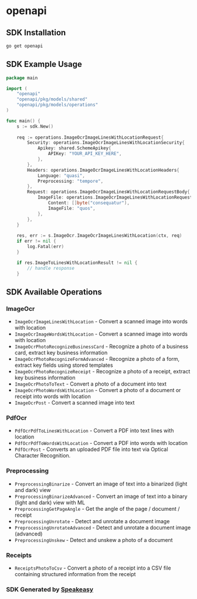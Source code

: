 # openapi

<!-- Start SDK Installation -->
## SDK Installation

```bash
go get openapi
```
<!-- End SDK Installation -->

## SDK Example Usage
<!-- Start SDK Example Usage -->
```go
package main

import (
    "openapi"
    "openapi/pkg/models/shared"
    "openapi/pkg/models/operations"
)

func main() {
    s := sdk.New()
    
    req := operations.ImageOcrImageLinesWithLocationRequest{
        Security: operations.ImageOcrImageLinesWithLocationSecurity{
            Apikey: shared.SchemeApikey{
                APIKey: "YOUR_API_KEY_HERE",
            },
        },
        Headers: operations.ImageOcrImageLinesWithLocationHeaders{
            Language: "quasi",
            Preprocessing: "tempore",
        },
        Request: operations.ImageOcrImageLinesWithLocationRequestBody{
            ImageFile: operations.ImageOcrImageLinesWithLocationRequestBodyImageFile{
                Content: []byte("consequatur"),
                ImageFile: "quos",
            },
        },
    }
    
    res, err := s.ImageOcr.ImageOcrImageLinesWithLocation(ctx, req)
    if err != nil {
        log.Fatal(err)
    }

    if res.ImageToLinesWithLocationResult != nil {
        // handle response
    }
```
<!-- End SDK Example Usage -->

<!-- Start SDK Available Operations -->
## SDK Available Operations

### ImageOcr

* `ImageOcrImageLinesWithLocation` - Convert a scanned image into words with location
* `ImageOcrImageWordsWithLocation` - Convert a scanned image into words with location
* `ImageOcrPhotoRecognizeBusinessCard` - Recognize a photo of a business card, extract key business information
* `ImageOcrPhotoRecognizeFormAdvanced` - Recognize a photo of a form, extract key fields using stored templates
* `ImageOcrPhotoRecognizeReceipt` - Recognize a photo of a receipt, extract key business information
* `ImageOcrPhotoToText` - Convert a photo of a document into text
* `ImageOcrPhotoWordsWithLocation` - Convert a photo of a document or receipt into words with location
* `ImageOcrPost` - Convert a scanned image into text

### PdfOcr

* `PdfOcrPdfToLinesWithLocation` - Convert a PDF into text lines with location
* `PdfOcrPdfToWordsWithLocation` - Convert a PDF into words with location
* `PdfOcrPost` - Converts an uploaded PDF file into text via Optical Character Recognition.

### Preprocessing

* `PreprocessingBinarize` - Convert an image of text into a binarized (light and dark) view
* `PreprocessingBinarizeAdvanced` - Convert an image of text into a binary (light and dark) view with ML
* `PreprocessingGetPageAngle` - Get the angle of the page / document / receipt
* `PreprocessingUnrotate` - Detect and unrotate a document image
* `PreprocessingUnrotateAdvanced` - Detect and unrotate a document image (advanced)
* `PreprocessingUnskew` - Detect and unskew a photo of a document

### Receipts

* `ReceiptsPhotoToCsv` - Convert a photo of a receipt into a CSV file containing structured information from the receipt

<!-- End SDK Available Operations -->

### SDK Generated by [Speakeasy](https://docs.speakeasyapi.dev/docs/using-speakeasy/client-sdks)
